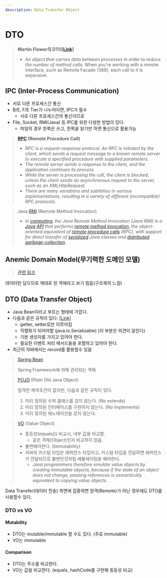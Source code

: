 ```yaml
---
description: Data Transfer Object
---
```


# DTO

> **Martin Flower의 DTO\[**[**Link**](https://martinfowler.com/eaaCatalog/dataTransferObject.html)**]**
>
> * _An object that carries data between processes in order to reduce the number of method calls._ When you're working with a remote interface, such as Remote Facade (388), each call to it is expensive.

## IPC (Inter-Process Communication)

* 서로 다른 프로세스간 통신
* B/E, F/E Tier가 나누어지면, IPC가 필수
  * 서로 다른 프로세스간의 통신이므로
* File, Socket, RMI(Java) 등 IPC를 위한 다양한 방법이 있다.
  * 파일의 경우 한쪽은 쓰고, 한쪽을 읽기만 하면 통신으로 활용가능

> [**RPC**](https://en.wikipedia.org/wiki/Remote\_procedure\_call) **(Remote Procedure Call)**
>
> * _RPC is a request–response protocol. An RPC is initiated by the client, which sends a request message to a known remote server to execute a specified procedure with supplied parameters._
> * _The remote server sends a response to the client, and the application continues its process._&#x20;
> * _While the server is processing the call, the client is blocked, unless the client sends an asynchronous request to the server, such as an XMLHttpRequest._
> * _There are many variations and subtleties in various implementations, resulting in a variety of different (incompatible) RPC protocols._

> Java [RMI](https://en.wikipedia.org/wiki/Java\_remote\_method\_invocation) (Remote Method Invocation)&#x20;
>
> * _In_ [_computing_](https://en.wikipedia.org/wiki/Computing)_, the Java Remote Method Invocation (Java RMI) is a_ [_Java_](https://en.wikipedia.org/wiki/Java\_\(programming\_language\)) [_API_](https://en.wikipedia.org/wiki/Application\_programming\_interface) _that performs_ [_remote method invocation_](https://en.wikipedia.org/wiki/Remote\_method\_invocation)_, the object-oriented equivalent of_ [_remote procedure calls_](https://en.wikipedia.org/wiki/Remote\_procedure\_call) _(RPC), with support for direct transfer of_ [_serialized_](https://en.wikipedia.org/wiki/Serialization#Java) _Java classes and_ [_distributed garbage-collection_](https://en.wikipedia.org/wiki/Distributed\_Garbage\_Collection)_._

## Anemic Domain Model(무기력한 도메인 모델)

> [관련 링크](https://martinfowler.com/bliki/AnemicDomainModel.html)

데이터만 담으므로 제대로 된 객체라고 보기 힘듬(구조체의 느낌)

## DTO (Data Transfer Object)

* Java Bean이라고 부르는 형태에 가깝다.
* 다음과 같은 규칙이 있다. \[[Link](https://ko.wikipedia.org/wiki/%EC%9E%90%EB%B0%94%EB%B9%88%EC%A6%88)]
  * getter, setter로만 이루어짐
  * 직렬화가 되어야함 (java.io.Serializable) (이 부분은 의견이 갈린다)
  * 기본 생성자를 가지고 있어야 한다.
  * 필요한 이벤트 처리 메서드들을 포함하고 있어야 한다.
* 최근의 자바에서는 record를 활용할수 있음

> [Spring Bean](https://docs.spring.io/spring-framework/reference/core/beans/introduction.html)
>
> Spring Framework에 의해 관리되는 객체

> [POJO](https://en.wikipedia.org/wiki/Plain\_old\_Java\_object) (Plain Old Java Object)
>
> 엄격한 제약조건이 없지만, 다음과 같은 규칙이 있다.
>
> 1. 미리 정의된 수퍼 클래스를 갖지 않는다. (No extends)
> 2. 미리 정의된 인터페이스를 구현하지 않는다. (No implements)
> 3. 미리 정의된 애노테이션을 갖지 않는다.

> [VO](https://en.wikipedia.org/wiki/Value\_object) (Value Object)
>
> * 동등성(equals()) 비교시, 내부 값을 비교함.&#x20;
>   * 같은 객체(Object)인지 비교하지 않음.
> * 불변해야한다. (Immutability)
> * 자바의 커스텀 타입은 레퍼런스 타입이고, 커스텀 타입을 전달하면 레퍼런스가 전달되므로 불변인것처럼 에뮬레이팅을 해야한다.&#x20;
>   * _Java programmers therefore emulate value objects by creating immutable objects, because if the state of an object does not change, passing references is semantically equivalent to copying value objects._

Data Transfer(데이터 전송) 측면에 집중하면 원격(Remote)가 아닌 경우에도 DTO를 사용할수 있다.

### DTO vs VO

#### Mutability

* DTO는 mutable/immutable 할 수도 있다. (주로 immutable)
* VO는 immutable

#### Comparison

* DTO는 주소를 비교한다.
* VO는 값을 비교한다. (equals, hashCode를 구현해 동등성 비교)

